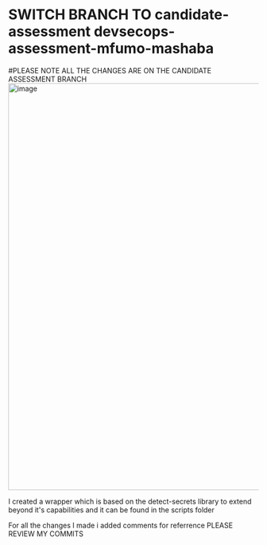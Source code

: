 # SWITCH BRANCH TO candidate-assessment devsecops-assessment-mfumo-mashaba

#PLEASE NOTE ALL THE CHANGES ARE ON THE CANDIDATE ASSESSMENT BRANCH
<img width="1261" height="817" alt="image" src="https://github.com/user-attachments/assets/175e2a26-2adb-49dc-87b4-b252874b4473" />

I created a wrapper which is based on the detect-secrets library to extend beyond it's capabilities and it can be found in the scripts folder

For all the changes I made i added comments for referrence PLEASE REVIEW MY COMMITS 
